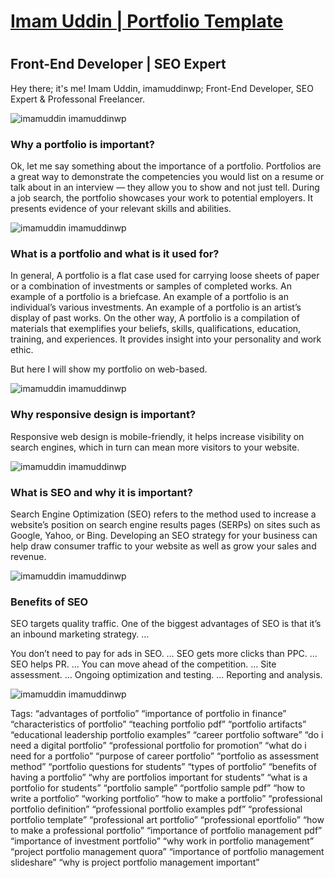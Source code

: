 # <h1><a href="https://imamuddinwp.github.io/imamuddin/">Imam Uddin | Portfolio Template </a></h1>
# <h2>Front-End Developer | SEO Expert </h2>
Hey there; it's me! Imam Uddin, imamuddinwp; Front-End Developer, SEO Expert & Professonal Freelancer.  



![imamuddin imamuddinwp](/imam-uddin-imamuddinwp.jpg)

<h3>Why a portfolio is important?</h3>
<p>Ok, let me say something about the importance of a portfolio.
Portfolios are a great way to demonstrate the competencies you would list on a resume or talk about in
an interview — they allow you to show and not just tell. During a job search, the portfolio showcases
your work to potential employers. It presents evidence of your relevant skills and abilities.</p>


![imamuddin imamuddinwp](/imam-uddin.jpg)

<h3> What is a portfolio and what is it used for?</h3>
<p>In general, A portfolio is a flat case used for carrying loose sheets of paper or a combination of
investments or samples of completed works. An example of a portfolio is a briefcase. An example of a
portfolio is an individual’s various investments. An example of a portfolio is an artist’s display of past
works.
On the other way, A portfolio is a compilation of materials that exemplifies your beliefs, skills,
qualifications, education, training, and experiences. It provides insight into your personality and work
ethic.</p>
<p>But here I will show my portfolio on web-based.</p>

![imamuddin imamuddinwp](/imam-uddin-responsive-checking.jpg)

<h3>Why responsive design is important?</h3>
<p>Responsive web design is mobile-friendly, it helps increase visibility on search engines, which
in turn can mean more visitors to your website.</p>

![imamuddin imamuddinwp](/imamuddin-responsive.jpg)

<h3>What is SEO and why it is important?</h3>
<p>Search Engine Optimization (SEO) refers to the method used to increase a website’s position on
search engine results pages (SERPs) on sites such as Google, Yahoo, or Bing. Developing an SEO
strategy for your business can help draw consumer traffic to your website as well as grow your sales
and revenue.</p>

![imamuddin imamuddinwp](/imam-uddin-seo.jpg)

<h3>Benefits of SEO</h3>
<p>SEO targets quality traffic. One of the biggest advantages of SEO is that it’s an inbound marketing
strategy. …</p>
<p>You don’t need to pay for ads in SEO. …
SEO gets more clicks than PPC. …
SEO helps PR. …
You can move ahead of the competition. …
Site assessment. …
Ongoing optimization and testing. …
Reporting and analysis.</p>

![imamuddin imamuddinwp](/imam-uddin-seo-check.jpg)

Tags:
“advantages of portfolio”
“importance of portfolio in finance”
“characteristics of portfolio”
“teaching portfolio pdf”
“portfolio artifacts”
“educational leadership portfolio examples”
“career portfolio software”
“do i need a digital portfolio”
“professional portfolio for promotion”
“what do i need for a portfolio”
“purpose of career portfolio”
“portfolio as assessment method”
“portfolio questions for students”
“types of portfolio”
“benefits of having a portfolio”
“why are portfolios important for students”
“what is a portfolio for students”
“portfolio sample”
“portfolio sample pdf”
“how to write a portfolio”
“working portfolio”
“how to make a portfolio”
“professional portfolio definition”
“professional portfolio examples pdf”
“professional portfolio template”
“professional art portfolio”
“professional eportfolio”
“how to make a professional portfolio”
“importance of portfolio management pdf”
“importance of investment portfolio”
“why work in portfolio management”
“project portfolio management quora”
“importance of portfolio management slideshare”
“why is project portfolio management important”
